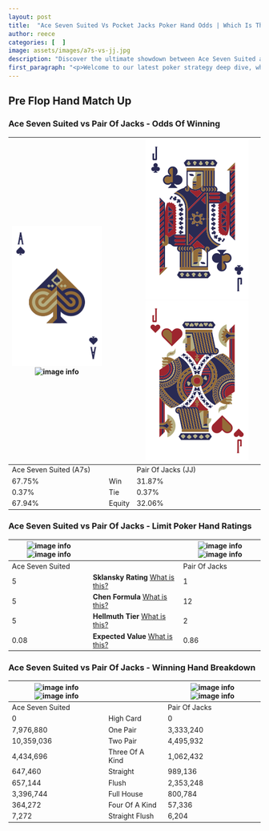 ```yaml
---
layout: post
title:  "Ace Seven Suited Vs Pocket Jacks Poker Hand Odds | Which Is The Better Hand In Poker? A Complete Guide"
author: reece
categories: [  ]
image: assets/images/a7s-vs-jj.jpg
description: "Discover the ultimate showdown between Ace Seven Suited and Pair Of Jacks in poker! Uncover the odds, strategies, and scenarios where one hand triumphs over the other. Get ready to up your poker game with this thrilling analysis."
first_paragraph: "<p>Welcome to our latest poker strategy deep dive, where we're pitting two distinct hands against each other in a high-stakes showdown: Ace Seven Suited vs Pair Of Jacks.</p><p>In the dynamic world of poker, every decision counts, and knowing which hand holds the upper hand is key to your success at the table.</p><p>In this article, we'll dissect these two hands, explore the scenarios where one dominates the other, and equip you with the knowledge to make strategic choices that can tip the odds in your favor.</p><p>Get ready to unravel the intriguing dynamics of these poker hands and elevate your game to new heights.</p>"
---
```




[comment]: # (sp0)

## Pre Flop Hand Match Up

<div class="table hand-ratings" markdown="1"> 



### Ace Seven Suited vs Pair Of Jacks - Odds Of Winning


    
| ![image info](assets/images/hand1/a.png) ![image info](assets/images/hand1/7s.png) |  | ![image info](assets/images/hand2/j.png) ![image info](assets/images/hand2/jo.png) |
| -------- | -------- | -------- |
| Ace Seven Suited (A7s) |  | Pair Of Jacks (JJ) |
| 67.75% | Win | 31.87% |
| 0.37% | Tie | 0.37% |
| 67.94% | Equity | 32.06% |




[comment]: # (sp1)



### Ace Seven Suited vs Pair Of Jacks - Limit Poker Hand Ratings


    
| ![image info](https://www.riverpairs.com/assets/images/hand1/a.png) ![image info](https://www.riverpairs.com/assets/images/hand1/7s.png) |  | ![image info](https://www.riverpairs.com/assets/images/hand2/j.png) ![image info](https://www.riverpairs.com/assets/images/hand2/jo.png) |
| -------- | -------- | -------- |
| Ace Seven Suited |  | Pair Of Jacks |
| 5 | **Sklansky Rating** [What is this?](/sklansky-rating-explained) | 1 |
| 5 | **Chen Formula** [What is this?](/chen-formula-explained) | 12 |
| 5 | **Hellmuth Tier** [What is this?](/Hellmuth-tier-explained) | 2 |
| 0.08 | **Expected Value** [What is this?](/expected-value-explained) | 0.86 |




[comment]: # (sp2)



### Ace Seven Suited vs Pair Of Jacks - Winning Hand Breakdown


    
| ![image info](https://www.riverpairs.com/assets/images/hand1/a.png) ![image info](https://www.riverpairs.com/assets/images/hand1/7s.png) |  | ![image info](https://www.riverpairs.com/assets/images/hand2/j.png) ![image info](https://www.riverpairs.com/assets/images/hand2/jo.png) |
| -------- | -------- | -------- |
| Ace Seven Suited |  | Pair Of Jacks |
| 0 | High Card | 0 |
| 7,976,880 | One Pair | 3,333,240 |
| 10,359,036 | Two Pair | 4,495,932 |
| 4,434,696 | Three Of A Kind | 1,062,432 |
| 647,460 | Straight | 989,136 |
| 657,144 | Flush | 2,353,248 |
| 3,396,744 | Full House | 800,784 |
| 364,272 | Four Of A Kind | 57,336 |
| 7,272 | Straight Flush | 6,204 |




[comment]: # (sp3)



</div>

[comment]: # (sp4)



[comment]: # (sp5)

